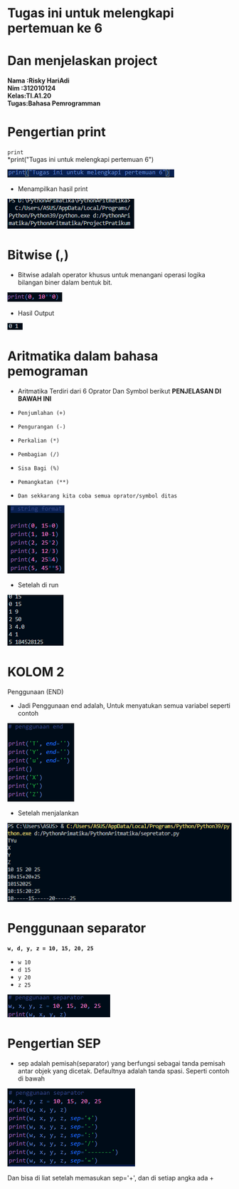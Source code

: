 # Tugas ini untuk melengkapi pertemuan ke 6
# Dan menjelaskan project

**Nama :Risky HariAdi** <br>
**Nim  :312010124** <br>
**Kelas:TI.A1.20** <br>
**Tugas:Bahasa Pemrogramman** <br>

# Pengertian print <br>

`print` <br>
*print("Tugas ini untuk melengkapi pertemuan 6") <br>

![print](poto/print.png) <br>

* Menampilkan hasil print<br>

![project](poto/project.png) <br>

# Bitwise (,) <br>

* Bitwise adalah operator khusus untuk menangani operasi logika bilangan biner dalam bentuk bit. <br>

![Bitwesh](poto/bitwesh.png) <br>

* Hasil Output <br>

![HasilOuput](poto/hasiloutput.png)

# Aritmatika dalam bahasa pemograman <br>

* Aritmatika Terdiri dari 6 Oprator Dan Symbol berikut **PENJELASAN DI BAWAH INI** <br>
* `Penjumlahan (+)` <br>

* `Pengurangan (-)` <br>

* `Perkalian (*)` <br>

* `Pembagian (/)` <br>

* `Sisa Bagi (%)` <br>

* `Pemangkatan (**)` <br>

* `Dan sekkarang kita coba semua oprator/symbol ditas` <br>

![String](poto/sstring.png) <br>

* Setelah di run <br>

![HasilString](poto/hasilstring.png)

# KOLOM 2 <br>
Penggunaan (END) <br>

* Jadi Penggunaan end adalah, Untuk menyatukan semua variabel seperti contoh <br>

![End](poto/end.png)

* Setelah menjalankan <br>

![HasilEnd](poto/hasilend.png)

# Penggunaan separator <br>

**`w, d, y, z = 10, 15, 20, 25`** <br>

* `w 10` <br>
* `d 15` <br>
* `y 20` <br>
* `z 25` <br> 

![Separator](poto/separator.png)

# Pengertian SEP <br>

* sep adalah pemisah(separator) yang berfungsi sebagai tanda pemisah antar objek yang dicetak. Defaultnya adalah tanda spasi. Seperti contoh di bawah <br>

![sep](poto/sep.png)

 Dan bisa di liat setelah memasukan sep='+', dan di setiap angka ada +



